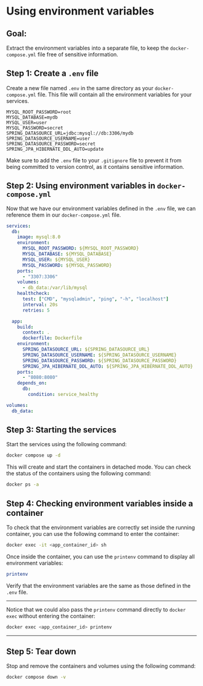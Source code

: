 # Using environment variables

## Goal:
Extract the environment variables into a separate file, to keep the `docker-compose.yml` file free of sensitive information.

## Step 1: Create a `.env` file

Create a new file named `.env` in the same directory as your `docker-compose.yml` file. This file will contain all the environment variables for your services.

```env
MYSQL_ROOT_PASSWORD=root
MYSQL_DATABASE=mydb
MYSQL_USER=user
MYSQL_PASSWORD=secret
SPRING_DATASOURCE_URL=jdbc:mysql://db:3306/mydb
SPRING_DATASOURCE_USERNAME=user
SPRING_DATASOURCE_PASSWORD=secret
SPRING_JPA_HIBERNATE_DDL_AUTO=update
```
Make sure to add the `.env` file to your `.gitignore` file to prevent it from being committed to version control, as it contains sensitive information.

## Step 2: Using environment variables in `docker-compose.yml`

Now that we have our environment variables defined in the `.env` file, we can reference them in our `docker-compose.yml` file.

```yaml
services:
  db:
    image: mysql:8.0
    environment:
      MYSQL_ROOT_PASSWORD: ${MYSQL_ROOT_PASSWORD}
      MYSQL_DATABASE: ${MYSQL_DATABASE}
      MYSQL_USER: ${MYSQL_USER}
      MYSQL_PASSWORD: ${MYSQL_PASSWORD}
    ports:
      - "3307:3306"
    volumes:
      - db_data:/var/lib/mysql
    healthcheck:
      test: ["CMD", "mysqladmin", "ping", "-h", "localhost"]
      interval: 20s
      retries: 5

  app:
    build:
      context: .
      dockerfile: Dockerfile
    environment:
      SPRING_DATASOURCE_URL: ${SPRING_DATASOURCE_URL}
      SPRING_DATASOURCE_USERNAME: ${SPRING_DATASOURCE_USERNAME}
      SPRING_DATASOURCE_PASSWORD: ${SPRING_DATASOURCE_PASSWORD}
      SPRING_JPA_HIBERNATE_DDL_AUTO: ${SPRING_JPA_HIBERNATE_DDL_AUTO}
    ports:
      - "8080:8080"
    depends_on:
      db:
        condition: service_healthy

volumes:
  db_data:
```

## Step 3: Starting the services

Start the services using the following command:

```bash
docker compose up -d
```

This will create and start the containers in detached mode. You can check the status of the containers using the following command:

```bash
docker ps -a
```

## Step 4: Checking environment variables inside a container

To check that the environment variables are correctly set inside the running container, you can use the following command to enter the container:

```bash
docker exec -it <app_container_id> sh
```
Once inside the container, you can use the `printenv` command to display all environment variables:

```bash
printenv
```
Verify that the environment variables are the same as those defined in the `.env` file.


---
Notice that we could also pass the `printenv` command directly to `docker exec` without entering the container:

```bash
docker exec <app_container_id> printenv
```
---

## Step 5: Tear down

Stop and remove the containers and volumes using the following command:

```bash
docker compose down -v
```
